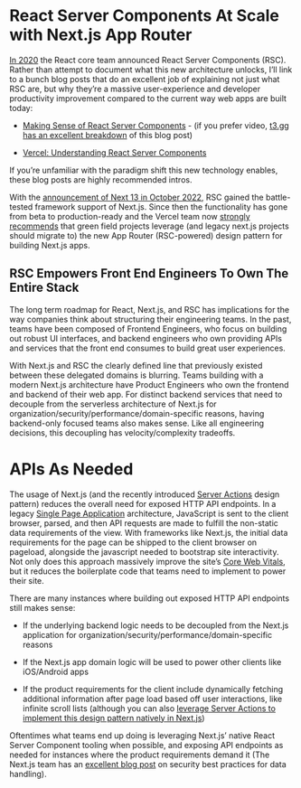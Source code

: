 # React Server Components At Scale with Next.js App Router

[In 2020](https://react.dev/blog/2020/12/21/data-fetching-with-react-server-components) the React core team announced React Server Components (RSC). Rather than attempt to document what this new architecture unlocks, I’ll link to a bunch blog posts that do an excellent job of explaining not just what RSC are, but why they’re a massive user-experience and developer productivity improvement compared to the current way web apps are built today:

- [Making Sense of React Server Components](https://www.joshwcomeau.com/react/server-components/) - (if you prefer video, [t3.gg has an excellent breakdown](https://www.youtube.com/watch?v=VIwWgV3Lc6s) of this blog post)

- [Vercel: Understanding React Server Components](https://vercel.com/blog/understanding-react-server-components)

If you’re unfamiliar with the paradigm shift this new technology enables, these blog posts are highly recommended intros.

With the [announcement of Next 13 in October 2022](https://nextjs.org/blog/next-13#new-app-directory-beta), RSC gained the battle-tested framework support of Next.js. Since then the functionality has gone from beta to production-ready and the Vercel team now [strongly recommends](https://nextjs.org/docs/app) that green field projects leverage (and legacy next.js projects should migrate to) the new App Router (RSC-powered) design pattern for building Next.js apps.

## RSC Empowers Front End Engineers To Own The Entire Stack

The long term roadmap for React, Next.js, and RSC has implications for the way companies think about structuring their engineering teams. In the past, teams have been composed of Frontend Engineers, who focus on building out robust UI interfaces, and backend engineers who own providing APIs and services that the front end consumes to build great user experiences.

With Next.js and RSC the clearly defined line that previously existed between these delegated domains is blurring. Teams building with a modern Next.js architecture have Product Engineers who own the frontend and backend of their web app. For distinct backend services that need to decouple from the serverless architecture of Next.js for organization/security/performance/domain-specific reasons, having backend-only focused teams also makes sense. Like all engineering decisions, this decoupling has velocity/complexity tradeoffs.

# APIs As Needed

The usage of Next.js (and the recently introduced [Server Actions](https://nextjs.org/docs/app/api-reference/functions/server-actions) design pattern) reduces the overall need for exposed HTTP API endpoints. In a legacy [Single Page Application](https://developer.mozilla.org/en-US/docs/Glossary/SPA) architecture, JavaScript is sent to the client browser, parsed, and then API requests are made to fulfill the non-static data requirements of the view. With frameworks like Next.js, the initial data requirements for the page can be shipped to the client browser on pageload, alongside the javascript needed to bootstrap site interactivity. Not only does this approach massively improve the site’s [Core Web Vitals](https://web.dev/explore/learn-core-web-vitals), but it reduces the boilerplate code that teams need to implement to power their site.

There are many instances where building out exposed HTTP API endpoints still makes sense:

- If the underlying backend logic needs to be decoupled from the Next.js application for organization/security/performance/domain-specific reasons

- If the Next.js app domain logic will be used to power other clients like iOS/Android apps

- If the product requirements for the client include dynamically fetching additional information after page load based off user interactions, like infinite scroll lists (although you can also [leverage Server Actions to implement this design pattern natively in Next.js](https://www.youtube.com/watch?app=desktop&v=IFYFezylQlI))

Oftentimes what teams end up doing is leveraging Next.js’ native React Server Component tooling when possible, and exposing API endpoints as needed for instances where the product requirements demand it (The Next.js team has an [excellent blog post](https://nextjs.org/blog/security-nextjs-server-components-actions) on security best practices for data handling).
